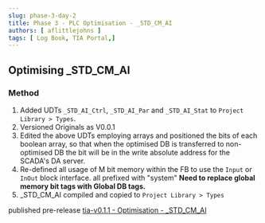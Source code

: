 ```yaml
---
slug: phase-3-day-2
title: Phase 3 - PLC Optimisation - _STD_CM_AI
authors: [ aflittlejohns ]
tags: [ Log Book, TIA Portal,]
---
```


## Optimising _STD_CM_AI

### Method

1. Added UDTs `_STD_AI_Ctrl`, `_STD_AI_Par` and `_STD_AI_Stat` to `Project Library > Types`.
2. Versioned Originals as V0.0.1
3. Edited the above UDTs employing arrays and positioned the bits of each boolean array, so that when the optimised DB is transferred to non-optimised DB the bit will be in the write absolute address for the SCADA's DA server.
4. Re-defined all usage of M bit memory within the FB to use the `Input` or `InOut` block interface. all prefixed with "system" **Need to replace global memory bit tags with Global DB tags.**
5. _STD_CM_AI compiled and copied to `Project Library > Types`
<!-- truncate -->

published pre-release [tia-v0.1.1 - Optimisation - _STD_CM_AI](https://github.com/pfAuto/project-uni/releases/tag/tia_v0.1.1)
